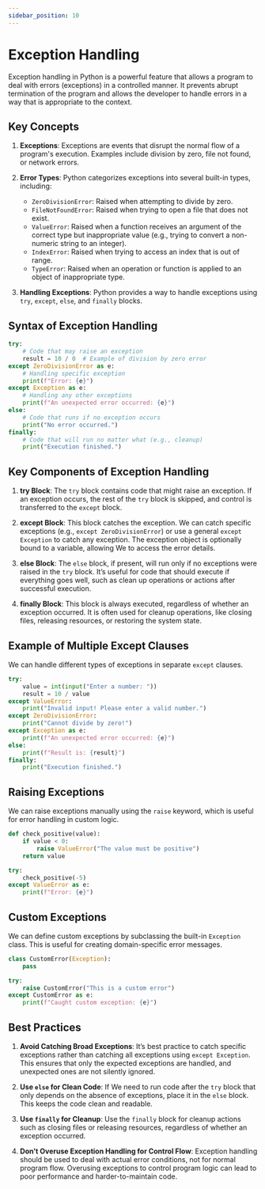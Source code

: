 ```yaml
---
sidebar_position: 10
---
```


# Exception Handling

Exception handling in Python is a powerful feature that allows a program to deal with errors (exceptions) in a controlled manner. It prevents abrupt termination of the program and allows the developer to handle errors in a way that is appropriate to the context.

## Key Concepts

1. **Exceptions**: Exceptions are events that disrupt the normal flow of a program's execution. Examples include division by zero, file not found, or network errors.

2. **Error Types**: Python categorizes exceptions into several built-in types, including:

   - `ZeroDivisionError`: Raised when attempting to divide by zero.
   - `FileNotFoundError`: Raised when trying to open a file that does not exist.
   - `ValueError`: Raised when a function receives an argument of the correct type but inappropriate value (e.g., trying to convert a non-numeric string to an integer).
   - `IndexError`: Raised when trying to access an index that is out of range.
   - `TypeError`: Raised when an operation or function is applied to an object of inappropriate type.

3. **Handling Exceptions**: Python provides a way to handle exceptions using `try`, `except`, `else`, and `finally` blocks.

## Syntax of Exception Handling

```python
try:
    # Code that may raise an exception
    result = 10 / 0  # Example of division by zero error
except ZeroDivisionError as e:
    # Handling specific exception
    print(f"Error: {e}")
except Exception as e:
    # Handling any other exceptions
    print(f"An unexpected error occurred: {e}")
else:
    # Code that runs if no exception occurs
    print("No error occurred.")
finally:
    # Code that will run no matter what (e.g., cleanup)
    print("Execution finished.")
```

## Key Components of Exception Handling

1. **try Block**: The `try` block contains code that might raise an exception. If an exception occurs, the rest of the `try` block is skipped, and control is transferred to the `except` block.

2. **except Block**: This block catches the exception. We can catch specific exceptions (e.g., `except ZeroDivisionError`) or use a general `except Exception` to catch any exception. The exception object is optionally bound to a variable, allowing We to access the error details.

3. **else Block**: The `else` block, if present, will run only if no exceptions were raised in the `try` block. It’s useful for code that should execute if everything goes well, such as clean up operations or actions after successful execution.

4. **finally Block**: This block is always executed, regardless of whether an exception occurred. It is often used for cleanup operations, like closing files, releasing resources, or restoring the system state.

## Example of Multiple Except Clauses

We can handle different types of exceptions in separate `except` clauses.

```python
try:
    value = int(input("Enter a number: "))
    result = 10 / value
except ValueError:
    print("Invalid input! Please enter a valid number.")
except ZeroDivisionError:
    print("Cannot divide by zero!")
except Exception as e:
    print(f"An unexpected error occurred: {e}")
else:
    print(f"Result is: {result}")
finally:
    print("Execution finished.")
```

## Raising Exceptions

We can raise exceptions manually using the `raise` keyword, which is useful for error handling in custom logic.

```python
def check_positive(value):
    if value < 0:
        raise ValueError("The value must be positive")
    return value

try:
    check_positive(-5)
except ValueError as e:
    print(f"Error: {e}")
```

## Custom Exceptions

We can define custom exceptions by subclassing the built-in `Exception` class. This is useful for creating domain-specific error messages.

```python
class CustomError(Exception):
    pass

try:
    raise CustomError("This is a custom error")
except CustomError as e:
    print(f"Caught custom exception: {e}")
```

## Best Practices

1. **Avoid Catching Broad Exceptions**: It’s best practice to catch specific exceptions rather than catching all exceptions using `except Exception`. This ensures that only the expected exceptions are handled, and unexpected ones are not silently ignored.
2. **Use `else` for Clean Code**: If We need to run code after the `try` block that only depends on the absence of exceptions, place it in the `else` block. This keeps the code clean and readable.

3. **Use `finally` for Cleanup**: Use the `finally` block for cleanup actions such as closing files or releasing resources, regardless of whether an exception occurred.

4. **Don’t Overuse Exception Handling for Control Flow**: Exception handling should be used to deal with actual error conditions, not for normal program flow. Overusing exceptions to control program logic can lead to poor performance and harder-to-maintain code.
